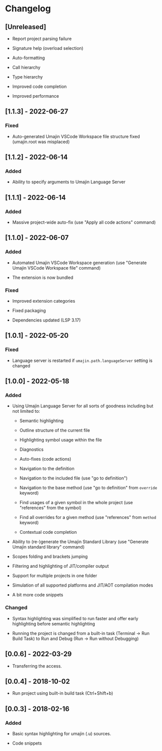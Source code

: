 # Changelog

## [Unreleased]

- Report project parsing failure

- Signature help (overload selection)

- Auto-formatting

- Call hierarchy

- Type hierarchy

- Improved code completion

- Improved performance


## [1.1.3] - 2022-06-27

### Fixed

- Auto-generated Umajin VSCode Workspace file structure fixed (umajin.root was misplaced)


## [1.1.2] - 2022-06-14

### Added

- Ability to specify arguments to Umajin Language Server


## [1.1.1] - 2022-06-14

### Added

- Massive project-wide auto-fix (use "Apply all code actions" command)


## [1.1.0] - 2022-06-07

### Added

- Automated Umajin VSCode Workspace generation (use "Generate Umajin VSCode Workspace file" command)

- The extension is now bundled

### Fixed

- Improved extension categories

- Fixed packaging

- Dependencies updated (LSP 3.17)


## [1.0.1] - 2022-05-20

### Fixed

- Language server is restarted if `umajin.path.languageServer` setting is changed


## [1.0.0] - 2022-05-18

### Added

- Using Umajin Language Server for all sorts of goodness including but not limited to:

  - Semantic highlighting

  - Outline structure of the current file

  - Highlighting symbol usage within the file

  - Diagnostics

  - Auto-fixes (code actions)

  - Navigation to the definition

  - Navigation to the included file (use "go to definition")

  - Navigation to the base method (use "go to definition" from `override` keyword)

  - Find usages of a given symbol in the whole project (use "references" from the symbol)

  - Find all overrides for a given method (use "references" from `method` keyword)

  - Contextual code completion

- Ability to (re-)generate the Umajin Standard Library (use "Generate Umajin standard library" command)

- Scopes folding and brackets jumping

- Filtering and highlighting of JIT/compiler output

- Support for multiple projects in one folder

- Simulation of all supported platforms and JIT/AOT compilation modes

- A bit more code snippets

### Changed

- Syntax highlighting was simplified to run faster and offer early highlighting before semantic highlighting

- Running the project is changed from a built-in task (Terminal -> Run Build Task) to Run and Debug (Run -> Run without Debugging)


## [0.0.6] - 2022-03-29

- Transferring the access.


## [0.0.4] - 2018-10-02

- Run project using built-in build task (Ctrl+Shift+b)


## [0.0.3] - 2018-02-16

### Added

- Basic syntax highlighting for umajin (.u) sources.

- Code snippets
